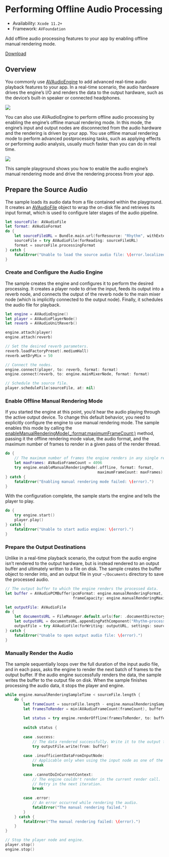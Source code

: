 # Performing Offline Audio Processing

- Availability: `Xcode 11.2+`
- Framework: `AVFoundation`

Add offline audio processing features to your app by enabling offline manual rendering mode.

[Download](https://docs-assets.developer.apple.com/published/356475a37b/PerformingOfflineAudioProcessing.zip)

## Overview

You commonly use [AVAudioEngine](https://developer.apple.com/documentation/avfaudio/avaudioengine) to add advanced real-time audio playback features to your app. In a real-time scenario, the audio hardware drives the engine’s I/O and renders the data to the output hardware, such as the device’s built-in speaker or connected headphones.

![](https://docs-assets.developer.apple.com/published/451c0feea9/17b069d7-d0d7-4de9-b676-70cd08d8b0d4.png)

You can also use AVAudioEngine to perform offline audio processing by enabling the engine’s offline manual rendering mode. In this mode, the engine’s input and output nodes are disconnected from the audio hardware and the rendering is driven by your app. You use offline manual rendering mode to perform advanced postprocessing tasks, such as applying effects or performing audio analysis, usually much faster than you can do in real time.

![](https://docs-assets.developer.apple.com/published/710df24b00/d24e0cee-df17-42c5-8342-0f7d62712817.png)

This sample playground shows you how to enable the audio engine’s manual rendering mode and drive the rendering process from your app.

## Prepare the Source Audio

The sample loads its audio data from a file contained within the playground. It creates an [AVAudioFile](https://developer.apple.com/documentation/avfaudio/avaudiofile) object to wrap the on-disk file and retrieves its input format, which is used to configure later stages of the audio pipeline.

```swift
let sourceFile: AVAudioFile
let format: AVAudioFormat
do {
    let sourceFileURL = Bundle.main.url(forResource: "Rhythm", withExtension: "caf")!
    sourceFile = try AVAudioFile(forReading: sourceFileURL)
    format = sourceFile.processingFormat
} catch {
    fatalError("Unable to load the source audio file: \(error.localizedDescription).")
}
```

### Create and Configure the Audio Engine

The sample creates the engine and configures it to perform the desired processing. It creates a player node to drive the input, feeds its output into a reverb node, and connects the output of the reverb node to the main mixer node (which is implicitly connected to the output node). Finally, it schedules the audio file for playback.

```swift
let engine = AVAudioEngine()
let player = AVAudioPlayerNode()
let reverb = AVAudioUnitReverb()

engine.attach(player)
engine.attach(reverb)

// Set the desired reverb parameters.
reverb.loadFactoryPreset(.mediumHall)
reverb.wetDryMix = 50

// Connect the nodes.
engine.connect(player, to: reverb, format: format)
engine.connect(reverb, to: engine.mainMixerNode, format: format)

// Schedule the source file.
player.scheduleFile(sourceFile, at: nil)
```

### Enable Offline Manual Rendering Mode

If you started the engine at this point, you’d hear the audio playing through the active output device. To change this default behavior, you need to explicitly configure the engine to use manual rendering mode. The sample enables this mode by calling the [enableManualRenderingMode(_:format:maximumFrameCount:)](https://developer.apple.com/documentation/avfaudio/avaudioengine/2881237-enablemanualrenderingmode) method, passing it the offline rendering mode value, the audio format, and the maximum number of frames to render in a given pass of the render thread.

```swift
do {
    // The maximum number of frames the engine renders in any single render call.
    let maxFrames: AVAudioFrameCount = 4096
    try engine.enableManualRenderingMode(.offline, format: format,
                                         maximumFrameCount: maxFrames)
} catch {
    fatalError("Enabling manual rendering mode failed: \(error).")
}
```

With the configuration complete, the sample starts the engine and tells the player to play.

```swift
do {
    try engine.start()
    player.play()
} catch {
    fatalError("Unable to start audio engine: \(error).")
}
```

### Prepare the Output Destinations

Unlike in a real-time playback scenario, the output from the audio engine isn’t rendered to the output hardware, but is instead rendered to an output buffer and ultimately written to a file on disk. The sample creates the buffer object to render into, and an output file in your `~/Documents` directory to save the processed audio.

```swift
// The output buffer to which the engine renders the processed data.
let buffer = AVAudioPCMBuffer(pcmFormat: engine.manualRenderingFormat,
                              frameCapacity: engine.manualRenderingMaximumFrameCount)!

let outputFile: AVAudioFile
do {
    let documentsURL = FileManager.default.urls(for: .documentDirectory, in: .userDomainMask)[0]
    let outputURL = documentsURL.appendingPathComponent("Rhythm-processed.caf")
    outputFile = try AVAudioFile(forWriting: outputURL, settings: sourceFile.fileFormat.settings)
} catch {
    fatalError("Unable to open output audio file: \(error).")
}
```

### Manually Render the Audio

The sample sequentially loops over the full duration of the input audio file, and in each pass, asks the engine to render the next batch of frames to the output buffer. If the audio engine successfully renders the data, the sample writes the buffer to the output file on disk. When the sample finishes processing the audio data, it stops the player and engine.

```swift
while engine.manualRenderingSampleTime < sourceFile.length {
    do {
        let frameCount = sourceFile.length - engine.manualRenderingSampleTime
        let framesToRender = min(AVAudioFrameCount(frameCount), buffer.frameCapacity)
        
        let status = try engine.renderOffline(framesToRender, to: buffer)
        
        switch status {
            
        case .success:
            // The data rendered successfully. Write it to the output file.
            try outputFile.write(from: buffer)
            
        case .insufficientDataFromInputNode:
            // Applicable only when using the input node as one of the sources.
            break
            
        case .cannotDoInCurrentContext:
            // The engine couldn't render in the current render call.
            // Retry in the next iteration.
            break
            
        case .error:
            // An error occurred while rendering the audio.
            fatalError("The manual rendering failed.")
        }
    } catch {
        fatalError("The manual rendering failed: \(error).")
    }
}

// Stop the player node and engine.
player.stop()
engine.stop()
```
